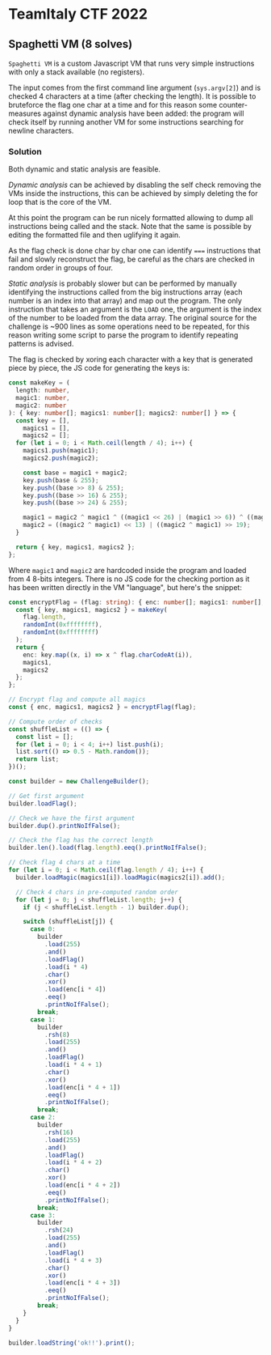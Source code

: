 # TeamItaly CTF 2022

## Spaghetti VM (8 solves)

`Spaghetti VM` is a custom Javascript VM that runs very simple instructions with only a stack available (no registers).

The input comes from the first command line argument (`sys.argv[2]`) and is checked 4 characters
at a time (after checking the length).
It is possible to bruteforce the flag one char at a time and for this reason some counter-measures
against dynamic analysis have been added: the program will check itself by running another VM for some instructions
searching for newline characters.

### Solution

Both dynamic and static analysis are feasible.

_Dynamic analysis_ can be achieved by disabling the self check removing
the VMs inside the instructions, this can be achieved by simply deleting the for loop that is the core of the VM.

At this point the program can be run nicely formatted allowing to dump all instructions being called and the stack.
Note that the same is possible by editing the formatted file and then uglifying it again.

As the flag check is done char by char one can identify `===` instructions that fail and slowly reconstruct the flag,
be careful as the chars are checked in random order in groups of four.

_Static analysis_ is probably slower but can be performed by manually identifying the instructions called from the big
instructions array (each number is an index into that array) and map out the program. The only instruction that takes
an argument is the `LOAD` one, the argument is the index of the number to be loaded from the data array.
The original source for the challenge is ~900 lines as some operations need to be repeated, for this reason writing some
script to parse the program to identify repeating patterns is advised.

The flag is checked by xoring each character with a key that is generated piece by piece, the JS code for generating
the keys is:

```ts
const makeKey = (
  length: number,
  magic1: number,
  magic2: number
): { key: number[]; magics1: number[]; magics2: number[] } => {
  const key = [],
    magics1 = [],
    magics2 = [];
  for (let i = 0; i < Math.ceil(length / 4); i++) {
    magics1.push(magic1);
    magics2.push(magic2);

    const base = magic1 + magic2;
    key.push(base & 255);
    key.push((base >> 8) & 255);
    key.push((base >> 16) & 255);
    key.push((base >> 24) & 255);

    magic1 = magic2 ^ magic1 ^ ((magic1 << 26) | (magic1 >> 6)) ^ ((magic2 ^ magic1) << 9);
    magic2 = ((magic2 ^ magic1) << 13) | ((magic2 ^ magic1) >> 19);
  }

  return { key, magics1, magics2 };
};
```

Where `magic1` and `magic2` are hardcoded inside the program and loaded from 4 8-bits integers.
There is no JS code for the checking portion as it has been written directly in the VM "language", but here's the snippet:

```ts
const encryptFlag = (flag: string): { enc: number[]; magics1: number[]; magics2: number[] } => {
  const { key, magics1, magics2 } = makeKey(
    flag.length,
    randomInt(0xffffffff),
    randomInt(0xffffffff)
  );
  return {
    enc: key.map((x, i) => x ^ flag.charCodeAt(i)),
    magics1,
    magics2
  };
};

// Encrypt flag and compute all magics
const { enc, magics1, magics2 } = encryptFlag(flag);

// Compute order of checks
const shuffleList = (() => {
  const list = [];
  for (let i = 0; i < 4; i++) list.push(i);
  list.sort(() => 0.5 - Math.random());
  return list;
})();

const builder = new ChallengeBuilder();

// Get first argument
builder.loadFlag();

// Check we have the first argument
builder.dup().printNoIfFalse();

// Check the flag has the correct length
builder.len().load(flag.length).eeq().printNoIfFalse();

// Check flag 4 chars at a time
for (let i = 0; i < Math.ceil(flag.length / 4); i++) {
  builder.loadMagic(magics1[i]).loadMagic(magics2[i]).add();

  // Check 4 chars in pre-computed random order
  for (let j = 0; j < shuffleList.length; j++) {
    if (j < shuffleList.length - 1) builder.dup();

    switch (shuffleList[j]) {
      case 0:
        builder
          .load(255)
          .and()
          .loadFlag()
          .load(i * 4)
          .char()
          .xor()
          .load(enc[i * 4])
          .eeq()
          .printNoIfFalse();
        break;
      case 1:
        builder
          .rsh(8)
          .load(255)
          .and()
          .loadFlag()
          .load(i * 4 + 1)
          .char()
          .xor()
          .load(enc[i * 4 + 1])
          .eeq()
          .printNoIfFalse();
        break;
      case 2:
        builder
          .rsh(16)
          .load(255)
          .and()
          .loadFlag()
          .load(i * 4 + 2)
          .char()
          .xor()
          .load(enc[i * 4 + 2])
          .eeq()
          .printNoIfFalse();
        break;
      case 3:
        builder
          .rsh(24)
          .load(255)
          .and()
          .loadFlag()
          .load(i * 4 + 3)
          .char()
          .xor()
          .load(enc[i * 4 + 3])
          .eeq()
          .printNoIfFalse();
        break;
    }
  }
}

builder.loadString('ok!!').print();
```
